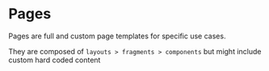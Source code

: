 # Pages

Pages are full and custom page templates for specific use cases.

They are composed of `layouts > fragments > components` but might include custom hard coded content
